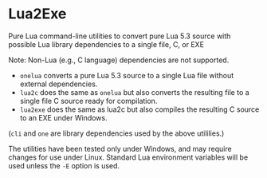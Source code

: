 # Lua2Exe
Pure Lua command-line utilities to convert pure Lua 5.3 source with possible Lua library dependencies to a single file, C, or EXE

Note: Non-Lua (e.g., C language) dependencies are not supported.

* `onelua` converts a pure Lua 5.3 source to a single Lua file without external dependencies.
* `lua2c` does the same as `onelua` but also converts the resulting file to a single file C source ready for compilation.
* `lua2exe` does the same as lua2c but also compiles the resulting C source to an EXE under Windows.

(`cli` and `one` are library dependencies used by the above utililies.)

The utilities have been tested only under Windows, and may require changes for use under Linux.
Standard Lua environment variables will be used unless the `-E` option is used.
